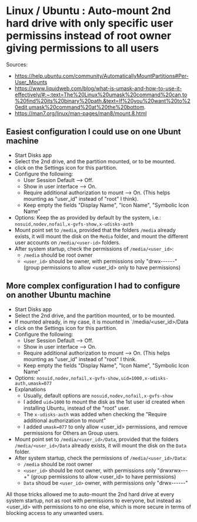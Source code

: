 # Linux / Ubuntu : Auto-mount 2nd hard drive with only specific user permissins instead of root owner giving permissions to all users

Sources:
- https://help.ubuntu.com/community/AutomaticallyMountPartitions#Per-User_Mounts
- https://www.liquidweb.com/blog/what-is-umask-and-how-to-use-it-effectively/#:~:text=The%20Linux%20umask%20command%20can,to%20find%20its%20binary%20path.&text=If%20you%20want%20to%20edit,umask%20command%20at%20the%20bottom.
- https://man7.org/linux/man-pages/man8/mount.8.html

## Easiest configuration I could use on one Ubunt machine
- Start Disks app
- Select the 2nd drive, and the partition mounted, or to be mounted.
- click on the Settings icon for this partition.
- Configure the following:
  -  User Session Default --> Off.
  -  Show in user interface --> On.
  -  Require additional authorization to mount --> On. (This helps mounting as "user_id" instead of "root" I think).
  -  Keep empty the fields "Display Name", "Icon Name", "Symbolic Icon Name"
-  Options: Keep the as provided by default by the system, i.e.: `nosuid,nodev,nofail,x-gvfs-show,x-udisks-auth`
- Mount point set to `/media`, provided that the folders `/media` already exists, it will mount the disk on the `Media` folder, and mount the different user accounts on `/media/<user-id>` folders.
- After system startup, check the permissions of `/media/<user_id>`:
  - `/media` should be root owner
  - `<user_id>` should be <user-id> owner, with permissions only "drwx------" (group permissions to allow <user_id> only to have permissions)

## More complex configuration I had to configure on another Ubuntu machine
- Start Disks app
- Select the 2nd drive, and the partition mounted, or to be mounted.
- If mounted already, in my case, it is mounted in `/media/<user_id>/Data
- click on the Settings icon for this partition.
- Configure the following:
  -  User Session Default --> Off.
  -  Show in user interface --> On.
  -  Require additional authorization to mount --> On. (This helps mounting as "user_id" instead of "root" I think.
  -  Keep empty the fields "Display Name", "Icon Name", "Symbolic Icon Name"
-  Options: `nosuid,nodev,nofail,x-gvfs-show,uid=1000,x-udisks-auth,umask=077`
  - Explanations
    - Usually, default options are `nosuid,nodev,nofail,x-gvfs-show`
    - I added `uid=1000` to mount the disk as the 1st user id created when installing Ubuntu, instead of the "root" user.
    - The `x-udisks-auth` was added when checking the "Require additional authorization to mount"
    - I added `umask=077` to only allow <user_id> permissions, and remove permissions for Others an Group users.
- Mount point set to `/media/<user_id>/Data`, provided that the folders `/media/<user_id>/Data` already exists, it will mount the disk on the `Data` folder.
- After system startup, check the permissions of `/media/<user_id>/Data`:
  - `/media` should be root owner
  - `<user_id>` should be root owner, with permissions only "drwxrwx---+" (group permissions to allow <user_id> to have permissions)
  - `Data` shoud be `<user_id>` owner, with permissions only "drwx------"

All those tricks allowed me to auto-mount the 2nd hard drive at every system startup, not as root with permissions to everyone, but instead as <user_id> with permissions to no one else, which is more secure in terms of blocking access to any unwanted users.
